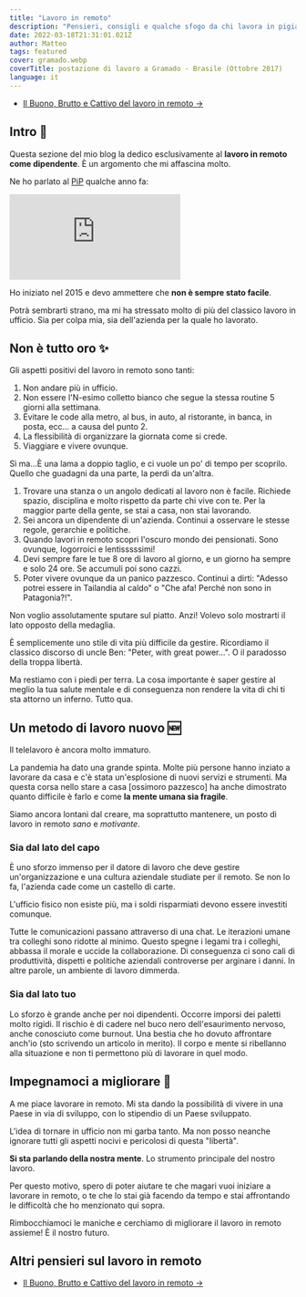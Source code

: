 ```yaml
---
title: "Lavoro in remoto"
description: "Pensieri, consigli e qualche sfogo da chi lavora in pigiama da anni."
date: 2022-03-18T21:31:01.021Z
author: Matteo
tags: featured
cover: gramado.webp
coverTitle: postazione di lavoro a Gramado - Brasile (Ottobre 2017)
language: it
---
```


- [Il Buono, Brutto e Cattivo del lavoro in remoto &rarr;](/posts/lavoro-remoto-buono-brutto-cattivo)


## Intro 👋
Questa sezione del mio blog la dedico esclusivamente al __lavoro in remoto come dipendente__.
È un argomento che mi affascina molto.

Ne ho parlato al [PiP] qualche anno fa:

<iframe class="w-full aspect-[4/3]" src="https://www.youtube.com/embed/HuH3uI25yV4" title="YouTube video player" frameborder="0" allow="accelerometer; autoplay; clipboard-write; encrypted-media; gyroscope; picture-in-picture" allowfullscreen></iframe>

Ho iniziato nel 2015 e devo ammettere che __non è sempre stato facile__.

Potrà sembrarti strano, ma mi ha stressato molto di più del classico lavoro in ufficio.
Sia per colpa mia, sia dell'azienda per la quale ho lavorato.

## Non è tutto oro ✨

Gli aspetti positivi del lavoro in remoto sono tanti:

1. Non andare più in ufficio.
2. Non essere l'N-esimo colletto bianco che segue la stessa routine 5 giorni alla settimana.
3. Evitare le code alla metro, al bus, in auto, al ristorante, in banca, in posta, ecc... a causa del punto 2.
4. La flessibilità di organizzare la giornata come si crede.
5. Viaggiare e vivere ovunque.

Sì ma...È una lama a doppio taglio, e ci vuole un po' di tempo per scoprilo.
Quello che guadagni da una parte, la perdi da un'altra. 

1. Trovare una stanza o un angolo dedicati al lavoro non è facile. Richiede spazio, disciplina e molto rispetto da parte chi vive con te. Per la maggior parte della gente, se stai a casa, non stai lavorando.
2. Sei ancora un dipendente di un'azienda. Continui a osservare le stesse regole, gerarchie e politiche.
3. Quando lavori in remoto scopri l'oscuro mondo dei pensionati. Sono ovunque, logorroici e lentisssssimi!
4. Devi sempre fare le tue 8 ore di lavoro al giorno, e un giorno ha sempre e solo 24 ore. Se accumuli poi sono cazzi.
5. Poter vivere ovunque da un panico pazzesco. Continui a dirti: "Adesso potrei essere in Tailandia al caldo" o "Che afa! Perché non sono in Patagonia?!".

Non voglio assolutamente sputare sul piatto. Anzi! Volevo solo mostrarti il lato opposto della medaglia.

È semplicemente uno stile di vita più difficile da gestire.
Ricordiamo il classico discorso di uncle Ben: "Peter, with great power...". O il paradosso della troppa libertà.

Ma restiamo con i piedi per terra.
La cosa importante è saper gestire al meglio la tua salute mentale e di conseguenza non rendere la vita di chi ti sta attorno un inferno.
Tutto qua.

## Un metodo di lavoro nuovo 🆕

Il telelavoro è ancora molto immaturo. 

La pandemia ha dato una grande spinta.
Molte più persone hanno inziato a lavorare da casa e c'è stata un'esplosione di nuovi servizi e strumenti.
Ma questa corsa nello stare a casa [ossimoro pazzesco] ha anche dimostrato quanto difficile è farlo e come __la mente umana sia fragile__.

Siamo ancora lontani dal creare, ma soprattutto mantenere, un posto di lavoro in remoto _sano_ e _motivante_.

### Sia dal lato del capo
È uno sforzo immenso per il datore di lavoro che deve gestire un'organizzazione 
e una cultura aziendale studiate per il remoto. Se non lo fa, l'azienda cade come un castello di carte.

L'ufficio fisico non esiste più, ma i soldi risparmiati devono essere investiti comunque.

Tutte le comunicazioni passano attraverso di una chat.
Le iterazioni umane tra colleghi sono ridotte al minimo. Questo spegne i legami tra i colleghi, abbassa il morale e uccide la collaborazione. 
Di conseguenza ci sono cali di produttività, dispetti e politiche aziendali controverse per arginare i danni.
In altre parole, un ambiente di lavoro dimmerda.

### Sia dal lato tuo
Lo sforzo è grande anche per noi dipendenti. Occorre imporsi dei paletti molto rigidi.
Il rischio è di cadere nel buco nero dell'esaurimento nervoso, anche conosciuto come burnout.
Una bestia che ho dovuto affrontare anch'io (sto scrivendo un articolo in merito).
Il corpo e mente si ribellanno alla situazione e non ti permettono più di lavorare in quel modo.

## Impegnamoci a migliorare 💪

A me piace lavorare in remoto. Mi sta dando la possibilità di vivere in una Paese in via di sviluppo, con lo stipendio di un Paese sviluppato.

L'idea di tornare in ufficio non mi garba tanto.
Ma non posso neanche ignorare tutti gli aspetti nocivi e pericolosi di questa "libertà".

__Si sta parlando della nostra mente__. Lo strumento principale del nostro lavoro.

Per questo motivo, spero di poter aiutare te che magari vuoi iniziare a lavorare in remoto, o te che lo stai già facendo da tempo e stai affrontando le difficoltà
che ho menzionato qui sopra.

Rimbocchiamoci le maniche e cerchiamo di migliorare il lavoro in remoto assieme! È il nostro futuro.


## Altri pensieri sul lavoro in remoto

- [Il Buono, Brutto e Cattivo del lavoro in remoto &rarr;](/posts/lavoro-remoto-buono-brutto-cattivo)


[PiP]: https://www.programmersinpadua.it/